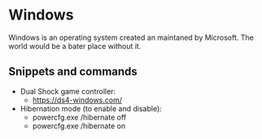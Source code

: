 # Windows
Windows is an operating system created an maintaned by Microsoft. The world would be a bater place without it.


## Snippets and commands
* Dual Shock game controller:
  * https://ds4-windows.com/
* Hibernation mode (to enable and disable):
  * powercfg.exe /hibernate off
  * powercfg.exe /hibernate on
